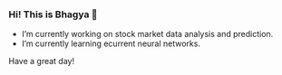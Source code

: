 ### Hi! This is Bhagya 👋

- I’m currently working on stock market data analysis and prediction.
- I’m currently learning ecurrent neural networks.

Have a great day!
